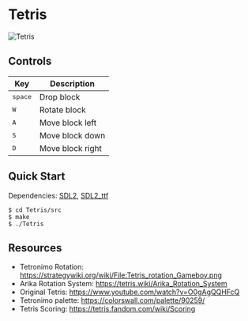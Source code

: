 # Tetris
![Tetris](https://user-images.githubusercontent.com/91232420/190317314-8a49b17d-6b48-430c-8e66-beccbf44ec7f.gif)

## Controls
| Key                 | Description            |
| ------------------- | ---------------------- |
| <kbd>space</kbd>    | Drop block             |
| <kbd>W</kbd>        | Rotate block           |
| <kbd>A</kbd>        | Move block left        |
| <kbd>S</kbd>        | Move block down        |
| <kbd>D</kbd>        | Move block right       |

## Quick Start

Dependencies: [SDL2], [SDL2_ttf]
```console
$ cd Tetris/src
$ make
$ ./Tetris
```

## Resources
- Tetronimo Rotation: https://strategywiki.org/wiki/File:Tetris_rotation_Gameboy.png
- Arika Rotation System: https://tetris.wiki/Arika_Rotation_System
- Original Tetris: https://www.youtube.com/watch?v=O0gAgQQHFcQ
- Tetronimo palette: https://colorswall.com/palette/90259/
- Tetris Scoring: https://tetris.fandom.com/wiki/Scoring

[SDL2]: https://www.libsdl.org/
[SDL2_ttf]: https://wiki.libsdl.org/SDL_ttf/FrontPage
